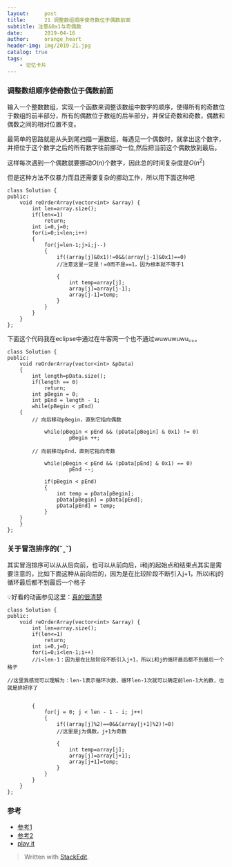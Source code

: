 ```yaml
---
layout:     post
title:      21 调整数组顺序使奇数位于偶数前面
subtitle: 注意&0x1与奇偶数
date:       2019-04-16
author:     orange_heart
header-img: img/2019-21.jpg
catalog: true
tags:
    - 记忆卡片
---
```


### 调整数组顺序使奇数位于偶数前面

输入一个整数数组，实现一个函数来调整该数组中数字的顺序，使得所有的奇数位于数组的前半部分，所有的偶数位于数组的后半部分，并保证奇数和奇数，偶数和偶数之间的相对位置不变。

最简单的思路就是从头到尾扫描一遍数组，每遇见一个偶数时，就拿出这个数字，并把位于这个数字之后的所有数字往前挪动一位,然后把当前这个偶数放到最后。

这样每次遇到一个偶数就要挪动$O(n)$个数字，因此总的时间复杂度是$O(n^2)$

但是这种方法不仅暴力而且还需要复杂的挪动工作，所以用下面这种吧

```objc
class Solution {
public:
    void reOrderArray(vector<int> &array) {
        int len=array.size();
        if(len<=1)
            return;
        int i=0,j=0;
        for(i=0;i<len;i++)
        {
            for(j=len-1;j>i;j--)
            {
                if((array[j]&0x1)!=0&&(array[j-1]&0x1)==0)  
                //注意这里一定是！=0而不是==1，因为根本就不等于1
                
                {
                    int temp=array[j];
                    array[j]=array[j-1];
                    array[j-1]=temp;
                }
            }
        }
    }
};
```
下面这个代码我在eclipse中通过在牛客网一个也不通过wuwuwuwu。。。
```objc
class Solution {
public:
    void reOrderArray(vector<int> &pData)
    {
        int length=pData.size();
        if(length == 0)
            return;
        int pBegin = 0;
        int pEnd = length - 1;
        while(pBegin < pEnd)
    {  
        // 向后移动pBegin，直到它指向偶数  
        
            while(pBegin < pEnd && (pData[pBegin] & 0x1) != 0)
                    pBegin ++;
  
        // 向前移动pEnd，直到它指向奇数
        
            while(pBegin < pEnd && (pData[pEnd] & 0x1) == 0)
                    pEnd --;

            if(pBegin < pEnd)
            {
                int temp = pData[pBegin];
                pData[pBegin] = pData[pEnd];
                pData[pEnd] = temp;
            }
    }
    }
};
```
### 关于冒泡排序的(ˇˍˇ) 

其实冒泡排序可以从从后向前，也可以从前向后，i和j的起始点和结束点其实是需要注意的，比如下面这种从前向后的，因为是在比较阶段不断引入j+1，所以i和j的循环最后都不到最后一个格子

💡好看的动画参见这里：[真的很清楚](https://www.cnblogs.com/onepixel/p/7674659.html)

```objc
class Solution {
public:
    void reOrderArray(vector<int> &array) {
        int len=array.size();
        if(len<=1)
            return;
        int i=0,j=0;
        for(i=0;i<len-1;i++)  
        //i<len-1：因为是在比较阶段不断引入j+1，所以i和j的循环最后都不到最后一个格子 
         
//这里我感觉可以理解为：len-1表示循环次数，循环len-1次就可以确定前len-1大的数，也就是排好序了  

        
        {
            for(j = 0; j < len - 1 - i; j++)
            {
                if((array[j]%2)==0&&(array[j+1]%2)!=0)  
                //这里是j为偶数，j+1为奇数
                
                {
                    int temp=array[j];
                    array[j]=array[j+1];
                    array[j+1]=temp;
                }
            }
        }
    }
};
```
### 参考

- [参考1](https://github.com/zhedahht/CodingInterviewChinese2)
- [参考2](https://github.com/gatieme/CodingInterviews)
- [play it](https://www.nowcoder.com/practice/beb5aa231adc45b2a5dcc5b62c93f593?tpId=13&tqId=11166&rp=2&ru=/ta/coding-interviews&qru=/ta/coding-interviews/question-ranking&tPage=1)



> Written with [StackEdit](https://stackedit.io/).


<!--stackedit_data:
eyJoaXN0b3J5IjpbOTM2OTUzODI3LC0xNTIzMDE0OTg0LDE1Mj
g5Mzc5NSwxNDg5OTQ4NzI4LC0xNTIzMDE0OTg0LDEyMDYzNzIx
LDQ2OTExMDk0OSwxNjI3MjY1NDczLC0xMDAwODQ0MDkxLC0xNT
gxNjU1NTgzXX0=
-->
<head>
    <script src="https://cdn.mathjax.org/mathjax/latest/MathJax.js?config=TeX-AMS-MML_HTMLorMML" type="text/javascript"></script>
    <script type="text/x-mathjax-config">
        MathJax.Hub.Config({
            tex2jax: {
            skipTags: ['script', 'noscript', 'style', 'textarea', 'pre'],
            inlineMath: [['$','$']]
            }
        });
    </script>
</head>
<!--stackedit_data:
eyJoaXN0b3J5IjpbMTczMDc2MDIzNSwtNzMyNTA3MzY3LDQyOT
c4NDU4NSw5MjE2OTYwMDksLTEyMjU2NjU2NDhdfQ==
-->